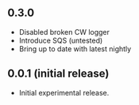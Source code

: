 ## 0.3.0

- Disabled broken CW logger
- Introduce SQS (untested)
- Bring up to date with latest nightly

## 0.0.1 (initial release)

- Initial experimental release.

